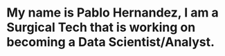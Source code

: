 # My name is Pablo Hernandez, I am a Surgical Tech that is working on becoming a Data Scientist/Analyst. 
